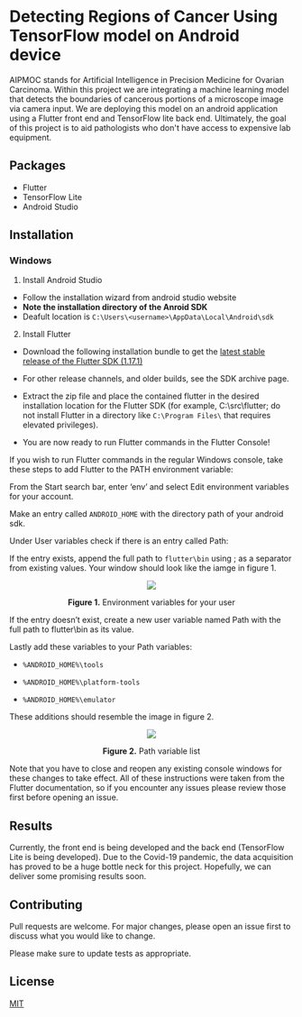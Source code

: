 # Detecting Regions of Cancer Using TensorFlow model on Android device

AIPMOC stands for Artificial Intelligence in Precision Medicine for Ovarian Carcinoma. Within this project we are integrating a machine learning model that detects the boundaries of cancerous portions of a microscope image via camera input. We are deploying this model on an android application using a Flutter front end and TensorFlow lite back end. Ultimately, the goal of this project is to aid pathologists who don't have access to expensive lab equipment.

## Packages
* Flutter
* TensorFlow Lite
* Android Studio

## Installation
### Windows
1.  Install Android Studio
  * Follow the installation wizard from android studio website
  * **Note the installation directory of the Anroid SDK**
  * Deafult location is `C:\Users\<username>\AppData\Local\Android\sdk`

2. Install Flutter
  * Download the following installation bundle to get the [latest stable release of the Flutter SDK (1.17.1)](https://storage.googleapis.com/flutter_infra/releases/stable/windows/flutter_windows_1.17.1-stable.zip)

  * For other release channels, and older builds, see the SDK archive page.

  * Extract the zip file and place the contained flutter in the desired installation location for the Flutter SDK (for example, C:\src\flutter; do not install Flutter in a directory like `C:\Program Files\` that requires elevated privileges).

  * You are now ready to run Flutter commands in the Flutter Console!

If you wish to run Flutter commands in the regular Windows console, take these steps to add Flutter to the PATH environment variable:

From the Start search bar, enter ‘env’ and select Edit environment variables for your account.

Make an entry called `ANDROID_HOME` with the directory path of your android sdk.

Under User variables check if there is an entry called Path:

If the entry exists, append the full path to `flutter\bin` using ; as a separator from existing values. Your window should look like the iamge in figure 1.
<p align="center">
<img src="https://i.imgur.com/bkHoC32.png") />
</p>
<p align="center"><b>Figure 1.</b> Environment variables for your user</p>

If the entry doesn’t exist, create a new user variable named Path with the full path to flutter\bin as its value.


Lastly add these variables to your Path variables:
  * `%ANDROID_HOME%\tools`

  * `%ANDROID_HOME%\platform-tools`

  * `%ANDROID_HOME%\emulator`

These additions should resemble the image in figure 2.

<p align="center">
<img src="https://i.imgur.com/AjHFEPB.png" />
</p>
<p align="center"><b>Figure 2.</b> Path variable list</p>

Note that you have to close and reopen any existing console windows for these changes to take effect. All of these instructions were taken from the Flutter documentation, so if you encounter any issues please review those first before opening an issue.

## Results
Currently, the front end is being developed and the back end (TensorFlow Lite is being developed). Due to the Covid-19 pandemic, the data acquisition has proved to be a huge bottle neck for this project. Hopefully, we can deliver some promising results soon.


## Contributing
Pull requests are welcome. For major changes, please open an issue first to discuss what you would like to change.

Please make sure to update tests as appropriate.

## License
[MIT](https://choosealicense.com/licenses/mit/)

